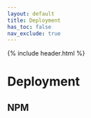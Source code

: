 ```yaml
---
layout: default
title: Deployment
has_toc: false
nav_exclude: true
---
```

{% include header.html %}

# Deployment

## NPM
